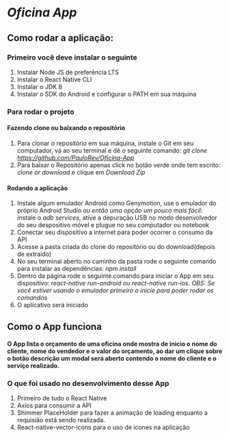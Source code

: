 # _Oficina App_

## Como rodar a aplicação:

### Primeiro você deve instalar o seguinte

1. Instalar Node JS de preferência LTS
2. Instalar o React Native CLI
3. Instalar o JDK 8
4. Instalar o SDK do Android e configurar o PATH em sua máquina

### Para rodar o projeto

#### Fazendo clone ou baixando o repositório

1. Para clonar o repositório em sua máquina, instale o Git em seu computador, vá ao seu terminal e dê o seguinte comando: _git clone https://github.com/PauloRev/Oficina-App_
2. Para baixar o Repositório apenas click no botão verde onde tem escrito: _clone or download_ e clique em _Download Zip_

#### Rodando a aplicação

1. Instale algum emulador Android como Genymotion, use o emulador do próprio Android Studio _ou então uma opção um pouco mais fácil:_ instale o _adb services_, ative a depuração USB no modo desenvolvedor do seu despositivo móvel e plugue no seu computador ou notebook
2. Conectar seu dispositivo a internet para poder ocorrer o consumo da API
3. Acesse a pasta criada do clone do repositório ou do download(depois de extraido)
4. No seu terminal aberto no caminho da pasta rode o seguinte comando para instalar as dependências: _npm install_
5. Dentro da página rode o seguinte comando para iniciar o App em seu dispositivo: _react-native run-android_ ou _react-native run-ios_. _OBS: Se você estiver usando o emulador primeiro o inicie para poder rodar os comandos_
6. O aplicativo será iniciado

## Como o App funciona

#### O App lista o orçamento de uma oficina onde mostra de inicio o nome do cliente, nome do vendedor e o valor do orçamento, ao dar um clique sobre o botão descrição um modal será aberto contendo o nome do cliente e o serviço realizado.

### O que foi usado no desenvolvimento desse App

1. Primeiro de tudo o React Native
2. Axios para consumir a API
3. Shimmer PlaceHolder para fazer a animação de loading enquanto a requisião está sendo realizada.
4. React-native-vector-icons para o uso de icones na aplicação
